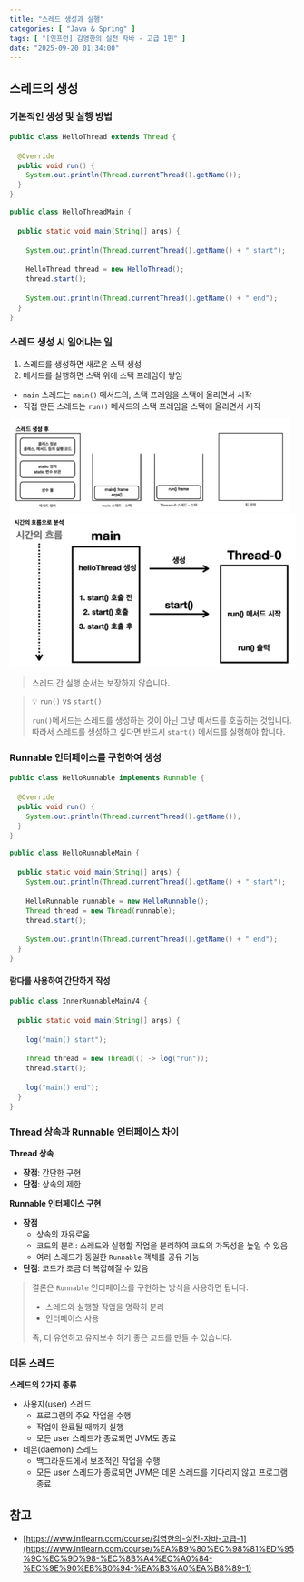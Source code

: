 ```yaml
---
title: "스레드 생성과 실행"
categories: [ "Java & Spring" ]
tags: [ "[인프런] 김영한의 실전 자바 - 고급 1편" ]
date: "2025-09-20 01:34:00"
---
```


## 스레드의 생성

### 기본적인 생성 및 실행 방법

```java
public class HelloThread extends Thread {

  @Override
  public void run() {
    System.out.println(Thread.currentThread().getName());
  }
}
```

```java
public class HelloThreadMain {

  public static void main(String[] args) {

    System.out.println(Thread.currentThread().getName() + " start");

    HelloThread thread = new HelloThread();
    thread.start();

    System.out.println(Thread.currentThread().getName() + " end");
  }
}
```

### 스레드 생성 시 일어나는 일

1. 스레드를 생성하면 새로운 스택 생성
2. 메서드를 실행하면 스택 위에 스택 프레임이 쌓임

- `main` 스레드는 `main()` 메서드의, 스택 프레임을 스택에 올리면서 시작
- 직접 만든 스레드는 `run()` 메서드의 스택 프레임을 스택에 올리면서 시작

![](/assets/img/posts/2025/2025-09-20-스레드-생성과-실행/670998827351000.png)
![](/assets/img/posts/2025/2025-09-20-스레드-생성과-실행/671006454535000.png)

> 스레드 간 실행 순서는 보장하지 않습니다.

> 💡 `run()` vs `start()`
>
> `run()`메서드는 스레드를 생성하는 것이 아닌 그냥 메서드를 호출하는 것입니다. 따라서 스레드를 생성하고 싶다면 반드시 `start()` 메서드를 실행해야 합니다.

### Runnable 인터페이스를 구현하여 생성

```java
public class HelloRunnable implements Runnable {

  @Override
  public void run() {
    System.out.println(Thread.currentThread().getName());
  }
}
```

```java
public class HelloRunnableMain {

  public static void main(String[] args) {
    System.out.println(Thread.currentThread().getName() + " start");

    HelloRunnable runnable = new HelloRunnable();
    Thread thread = new Thread(runnable);
    thread.start();

    System.out.println(Thread.currentThread().getName() + " end");
  }
}
```

#### 람다를 사용하여 간단하게 작성

```java
public class InnerRunnableMainV4 {

  public static void main(String[] args) {

    log("main() start");

    Thread thread = new Thread(() -> log("run"));
    thread.start();

    log("main() end");
  }
}
```

### Thread 상속과 Runnable 인터페이스 차이

**Thread 상속**

- **장점**: 간단한 구현
- **단점**: 상속의 제한

**Runnable 인터페이스 구현**

- **장점**
  - 상속의 자유로움
  - 코드의 분리: 스레드와 실행할 작업을 분리하여 코드의 가독성을 높일 수 있음
  - 여러 스레드가 동일한 `Runnable` 객체를 공유 가능
- **단점**: 코드가 조금 더 복잡해질 수 있음

> 결론은 `Runnable` 인터페이스를 구현하는 방식을 사용하면 됩니다.
>
> - 스레드와 실행할 작업을 명확히 분리
> - 인터페이스 사용
>
> 즉, 더 유연하고 유지보수 하기 좋은 코드를 만들 수 있습니다.

### 데몬 스레드

**스레드의 2가지 종류**

- 사용자(user) 스레드
  - 프로그램의 주요 작업을 수행
  - 작업이 완료될 때까지 실행
  - 모든 user 스레드가 종료되면 JVM도 종료
- 데몬(daemon) 스레드
  - 백그라운드에서 보조적인 작업을 수행
  - 모든 user 스레드가 종료되면 JVM은 데몬 스레드를 기다리지 않고 프로그램 종료

## 참고

- [https://www.inflearn.com/course/김영한의-실전-자바-고급-1](https://www.inflearn.com/course/%EA%B9%80%EC%98%81%ED%95%9C%EC%9D%98-%EC%8B%A4%EC%A0%84-%EC%9E%90%EB%B0%94-%EA%B3%A0%EA%B8%89-1)
